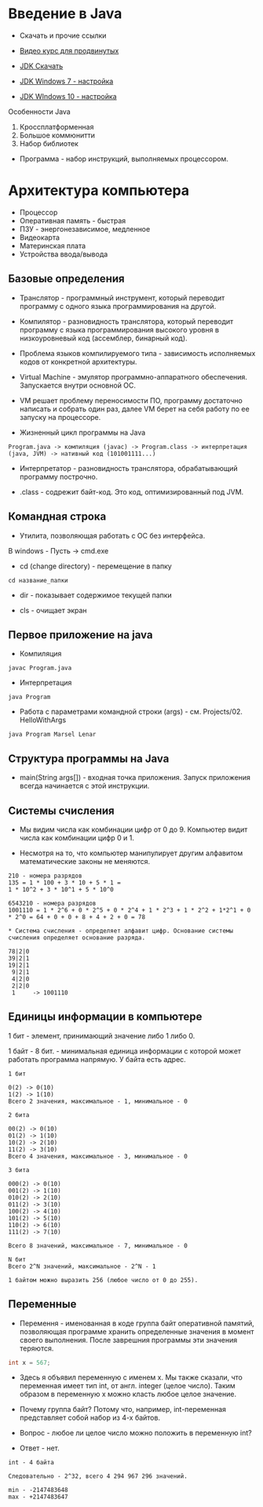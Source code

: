 # Введение в Java

* Скачать и прочие ссылки

* [Видео курс для продвинутых](https://www.youtube.com/watch?v=P_W3NbkwdIM&list=PLVJtKDGxOX1V8NpyHUAkrdezZDvgDhe4b)

* [JDK Скачать](https://www.oracle.com/technetwork/java/javase/downloads/jdk8-downloads-2133151.html)

* [JDK Windows 7 - настройка](http://www.fandroid.info/ustanovka-jdk-java-development-kit/) 

* [JDK WIndows 10 - настройка](https://alexnettm.com/windows/install-jdk-java-development-kit-in-windows-10.html)

Особенности Java

1. Кроссплатформенная
2. Большое коммюнитти
3. Набор библиотек

* Программа - набор инструкций, выполняемых процессором.

# Архитектура компьютера

* Процессор
* Оперативная память - быстрая
* ПЗУ - энергонезависимое, медленное
* Видеокарта
* Материнская плата
* Устройства ввода/вывода

## Базовые определения

* Транслятор - программный инструмент, который переводит программу с одного языка программирования на другой.
* Компилятор - разновидность транслятора, который переводит программу с языка программирования высокого уровня в низкоуровневый код (ассемблер, бинарный код).

* Проблема языков компилируемого типа - зависимость исполняемых кодов от конкретной архитектуры.

* Virtual Machine - эмулятор программно-аппаратного обеспечения. Запускается внутри основной ОС.

* VM решает проблему переносимости ПО, программу достаточно написать и собрать один раз, далее VM берет на себя работу по ее запуску на процессоре.

* Жизненный цикл программы на Java

```
Program.java -> компиляция (javac) -> Program.class -> интерпретация (java, JVM) -> нативный код (101001111...)
```

* Интерпретатор - разновидность транслятора, обрабатывающий программу построчно.

* .class - содрежит байт-код. Это код, оптимизированный под JVM.

## Командная строка

* Утилита, позволяющая работать с ОС без интерфейса.

В windows - Пусть -> cmd.exe

* cd (change directory) - перемещение в папку 

```
cd название_папки
```

* dir - показывает содержимое текущей папки

* cls - очищает экран


## Первое приложение на java

* Компиляция

```
javac Program.java
```

* Интерпретация 

```
java Program
```

* Работа с параметрами командной строки (args) - см. Projects/02. HelloWithArgs

```
java Program Marsel Lenar
```

## Структура программы на Java

* main(String args[]) - входная точка приложения. Запуск приложения всегда начинается с этой инструкции.

## Системы счисления

* Мы видим числа как комбинации цифр от 0 до 9. Компьютер видит числа как комбинации цифр 0 и 1.

* Несмотря на то, что компьютер манипулирует другим алфавитом математические законы не меняются.

```
210 - номера разрядов
135 = 1 * 100 + 3 * 10 + 5 * 1 = 
1 * 10^2 + 3 * 10^1 + 5 * 10^0

6543210 - номера разрядов
1001110 = 1 * 2^6 + 0 * 2^5 + 0 * 2^4 + 1 * 2^3 + 1 * 2^2 + 1*2^1 + 0 * 2^0 = 64 + 0 + 0 + 8 + 4 + 2 + 0 = 78

* Cистема счисления - определяет алфавит цифр. Основание системы счисления определяет основание разряда.

78|2|0
39|2|1
19|2|1
 9|2|1
 4|2|0
 2|2|0
 1     -> 1001110
```

## Единицы информации в компьютере

1 бит - элемент, принимающий значение либо 1 либо 0.

1 байт - 8 бит. - минимальная единица информации с которой может работать программа напрямую. У байта есть адрес.

```
1 бит 

0(2) -> 0(10)
1(2) -> 1(10)
Всего 2 значения, максимальное - 1, минимальное - 0

2 бита

00(2) -> 0(10)
01(2) -> 1(10)
10(2) -> 2(10)
11(2) -> 3(10)
Всего 4 значения, максимальное - 3, минимальное - 0

3 бита

000(2) -> 0(10)
001(2) -> 1(10)
010(2) -> 2(10)
011(2) -> 3(10)
100(2) -> 4(10)
101(2) -> 5(10)
110(2) -> 6(10)
111(2) -> 7(10)

Всего 8 значений, максимальное - 7, минимальное - 0

N бит
Всего 2^N значений, максимальное - 2^N - 1 

1 байтом можно выразить 256 (любое число от 0 до 255).
```

## Переменные

* Перемення - именованная в коде группа байт оперативной памятий, позволяющая программе хранить определенные значения в момент своего выполнения. После заврешния программы эти значения теряются.

```JAVA
int x = 567;
```

* Здесь я объявил переменную с именем x. Мы также сказали, что переменная имеет тип int, от англ. integer (целое число). Таким образом в переменную x можно класть любое целое значение.

* Почему группа байт? Потому что, например, int-переменная представляет собой набор из 4-х байтов.

* Вопрос - любое ли целое число можно положить в переменную int?

* Ответ - нет.

```
int - 4 байта

Следовательно - 2^32, всего 4 294 967 296 значений.

min - -2147483648
max - +2147483647
```
